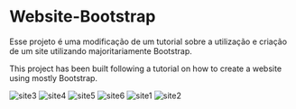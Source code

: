 # Website-Bootstrap

Esse projeto é uma modificação de um tutorial sobre a utilização e criação de um site utilizando majoritariamente Bootstrap.

This project has been built following a tutorial on how to create a website using mostly Bootstrap.

![site3](https://user-images.githubusercontent.com/71944010/98623359-44fc2900-22ea-11eb-88de-bf18c46bd0b0.png)
![site4](https://user-images.githubusercontent.com/71944010/98623363-47f71980-22ea-11eb-87ac-2184e3baa1bc.png)
![site5](https://user-images.githubusercontent.com/71944010/98623372-4b8aa080-22ea-11eb-92f4-4e3aaf86d614.png)
![site6](https://user-images.githubusercontent.com/71944010/98623374-4b8aa080-22ea-11eb-9cdb-d0508142eb0d.png)
![site1](https://user-images.githubusercontent.com/71944010/98623375-4c233700-22ea-11eb-8dc8-ad6d49838625.png)
![site2](https://user-images.githubusercontent.com/71944010/98623377-4d546400-22ea-11eb-8306-5bb33d0d6688.png)
